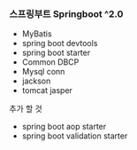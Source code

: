 ### 스프링부트 Springboot ^2.0
- MyBatis
- spring boot devtools 
- spring boot starter 
- Common DBCP
- Mysql conn
- jackson
- tomcat jasper

추가 할 것
- spring boot aop starter
- spring boot validation starter